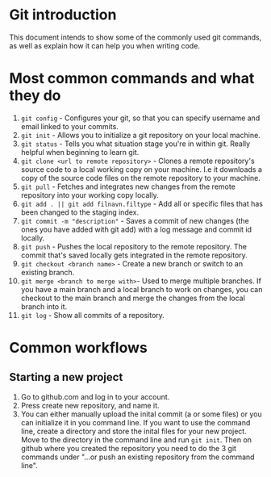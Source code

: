 # Git introduction
This document intends to show some of the commonly used git commands, as well as explain how it can help you when writing code.

# Most common commands and what they do
1. `git config` - Configures your git, so that you can specify username and email linked to your commits.
2. `git init` - Allows you to initialize a git repository on your local machine.
3. `git status` - Tells you what situation stage you're in within git. Really helpful when beginning to learn git.
4. `git clone <url to remote repository>` - Clones a remote repository's source code to a local working copy on your machine. I.e it downloads a copy of the source code files on the remote repository to your machine.
5. `git pull` - Fetches and integrates new changes from the remote repository into your working copy locally. 
6. `git add . || git add filnavn.filtype` - Add all or specific files that has been changed to the staging index.
7. `git commit -m "description"` - Saves a commit of new changes (the ones you have added with git add) with a log message and commit id locally.
8. `git push` - Pushes the local repository to the remote repository. The commit that's saved locally gets integrated in the remote repository.
9. `git checkout <branch name>` - Create a new branch or switch to an existing branch.
10. `git merge <branch to merge with>`- Used to merge multiple branches. If you have a main branch and a local branch to work on changes, you can checkout to the main branch and merge the changes from the local branch into it.
11. `git log` - Show all commits of a repository.

# Common workflows
## Starting a new project
1. Go to github.com and log in to your account.
2. Press create new repository, and name it.
3. You can either manually upload the inital commit (a or some files) or you can initialize it in you command line.
If you want to use the command line, create a directory and store the inital files for your new project.
Move to the directory in the command line and run `git init`.
Then on github where you created the repository you need to do the 3 git commands under "…or push an existing repository from the command line".
